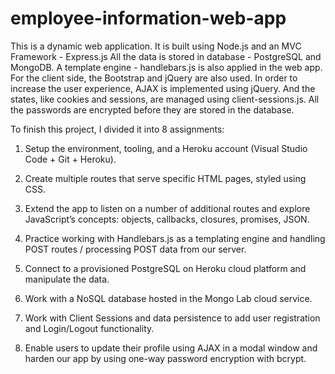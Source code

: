 # employee-information-web-app
This is a dynamic web application. It is built using Node.js and an MVC Framework - Express.js
All the data is stored in database - PostgreSQL and MongoDB.
A template engine - handlebars.js is also applied in the web app.
For the client side, the Bootstrap and jQuery are also used.
In order to increase the user experience, AJAX is implemented using jQuery.
And the states, like cookies and sessions, are managed using client-sessions.js.
All the passwords are encrypted before they are stored in the database.

To finish this project, I divided it into 8 assignments:

1. Setup the environment, tooling, and a Heroku account (Visual Studio Code + Git + Heroku).

2. Create multiple routes that serve specific HTML pages, styled using CSS.

3. Extend the app to listen on a number of additional routes and explore JavaScript’s concepts: objects, callbacks, closures, promises, JSON.

4. Practice working with Handlebars.js as a templating engine and handling POST routes / processing POST data from our server.

5. Connect to a provisioned PostgreSQL on Heroku cloud platform and manipulate the data.

6. Work with a NoSQL database hosted in the Mongo Lab cloud service.

7. Work with Client Sessions and data persistence to add user registration and Login/Logout functionality.

8. Enable users to update their profile using AJAX in a modal window and harden our app by using one-way password encryption with bcrypt.
